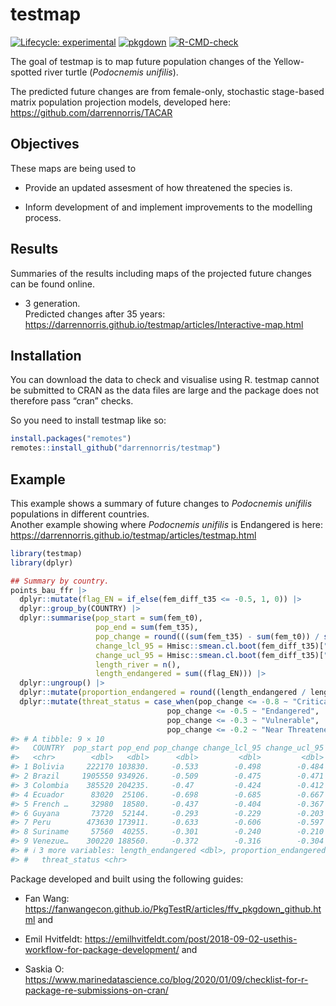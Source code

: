 
<!-- README.md is generated from README.Rmd. Please edit that file -->

# testmap

<!-- badges: start -->

[![Lifecycle:
experimental](https://img.shields.io/badge/lifecycle-experimental-orange.svg)](https://lifecycle.r-lib.org/articles/stages.html#experimental)
[![pkgdown](https://github.com/darrennorris/testmap/workflows/pkgdown/badge.svg)](https://github.com/darrennorris/eprdados/actions)
[![R-CMD-check](https://github.com/darrennorris/testmap/actions/workflows/R-CMD-check.yaml/badge.svg)](https://github.com/darrennorris/testmap/actions/workflows/R-CMD-check.yaml)
<!-- badges: end -->

The goal of testmap is to map future population changes of the
Yellow-spotted river turtle (*Podocnemis unifilis*).

The predicted future changes are from female-only, stochastic
stage-based matrix population projection models, developed here:
<https://github.com/darrennorris/TACAR>

## Objectives

These maps are being used to

- Provide an updated assesment of how threatened the species is.

- Inform development of and implement improvements to the modelling
  process.

## Results

Summaries of the results including maps of the projected future changes
can be found online.

- 3 generation.  
  Predicted changes after 35 years:
  <https://darrennorris.github.io/testmap/articles/Interactive-map.html>

## Installation

You can download the data to check and visualise using R. testmap cannot
be submitted to CRAN as the data files are large and the package does
not therefore pass “cran” checks.

So you need to install testmap like so:

``` r
install.packages("remotes")
remotes::install_github("darrennorris/testmap")
```

## Example

This example shows a summary of future changes to *Podocnemis unifilis*
populations in different countries.  
Another example showing where *Podocnemis unifilis* is Endangered is
here: <https://darrennorris.github.io/testmap/articles/testmap.html>

``` r
library(testmap)
library(dplyr)

## Summary by country.
points_bau_ffr |> 
  dplyr::mutate(flag_EN = if_else(fem_diff_t35 <= -0.5, 1, 0)) |>
  dplyr::group_by(COUNTRY) |> 
  dplyr::summarise(pop_start = sum(fem_t0), 
                   pop_end = sum(fem_t35), 
                   pop_change = round(((sum(fem_t35) - sum(fem_t0)) / sum(fem_t0)), 3),
                   change_lcl_95 = Hmisc::smean.cl.boot(fem_diff_t35)["Lower"], 
                   change_ucl_95 = Hmisc::smean.cl.boot(fem_diff_t35)["Upper"],
                   length_river = n(), 
                   length_endangered = sum((flag_EN))) |>
  dplyr::ungroup() |> 
  dplyr::mutate(proportion_endangered = round((length_endangered / length_river), 2)) |> 
  dplyr::mutate(threat_status = case_when(pop_change <= -0.8 ~ "Critically Endangered", 
                                   pop_change <= -0.5 ~ "Endangered", 
                                   pop_change <= -0.3 ~ "Vulnerable", 
                                   pop_change <= -0.2 ~ "Near Threatened"))
#> # A tibble: 9 × 10
#>   COUNTRY  pop_start pop_end pop_change change_lcl_95 change_ucl_95 length_river
#>   <chr>        <dbl>   <dbl>      <dbl>         <dbl>         <dbl>        <int>
#> 1 Bolivia     222170 103830.     -0.533        -0.498        -0.484        22217
#> 2 Brazil     1905550 934926.     -0.509        -0.475        -0.471       190555
#> 3 Colombia    385520 204235.     -0.47         -0.424        -0.412        38552
#> 4 Ecuador      83020  25106.     -0.698        -0.685        -0.667         8302
#> 5 French …     32980  18580.     -0.437        -0.404        -0.367         3298
#> 6 Guyana       73720  52144.     -0.293        -0.229        -0.203         7372
#> 7 Peru        473630 173911.     -0.633        -0.606        -0.597        47363
#> 8 Suriname     57560  40255.     -0.301        -0.240        -0.210         5756
#> 9 Venezue…    300220 188560.     -0.372        -0.316        -0.304        30022
#> # ℹ 3 more variables: length_endangered <dbl>, proportion_endangered <dbl>,
#> #   threat_status <chr>
```

Package developed and built using the following guides:

- Fan Wang:
  <https://fanwangecon.github.io/PkgTestR/articles/ffv_pkgdown_github.html>
  and

- Emil Hvitfeldt:
  <https://emilhvitfeldt.com/post/2018-09-02-usethis-workflow-for-package-development/>
  and

- Saskia O:
  <https://www.marinedatascience.co/blog/2020/01/09/checklist-for-r-package-re-submissions-on-cran/>
